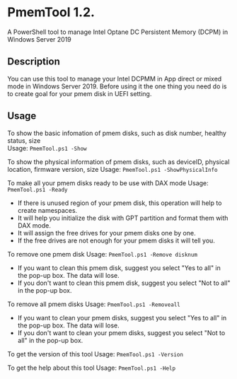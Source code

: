 # PmemTool 1.2. 
A PowerShell tool to manage Intel Optane DC Persistent Memory (DCPM) in Windows Server 2019

Description
----------
You can use this tool to manage your Intel DCPMM in App direct or mixed mode in Windows Server 2019.
Before using it the one thing you need do is to create goal for your pmem disk in UEFI setting.


Usage
----------
To show the basic infomation of pmem disks, such as disk number, healthy status, size  
Usage: `PmemTool.ps1 -Show`

To show the physical information of pmem disks, such as deviceID, physical location, firmware version, size
Usage: `PmemTool.ps1 -ShowPhysicalInfo`

To make all your pmem disks ready to be use with DAX mode
Usage: `PmemTool.ps1 -Ready`

* If there is unused region of your pmem disk, this operation will help to create namespaces.
* It will help you initialize the disk with GPT partition and format them with DAX mode.
* It will assign the free drives for your pmem disks one by one.
* If the free drives are not enough for your pmem disks it will tell you.

To remove one pmem disk
Usage: `PmemTool.ps1 -Remove disknum`
*  If you want to clean this pmem disk, suggest you select "Yes to all" in the pop-up box. The data will lose.
* If you don't want to clean this pmem disk, suggest you select "Not to all" in the pop-up box. 

To remove all pmem disks
Usage: `PmemTool.ps1 -Removeall`
* If you want to clean your pmem disks, suggest you select "Yes to all" in the pop-up box. The data will lose.
* If you don't want to clean your pmem disks, suggest you select "Not to all" in the pop-up box. 

To get the version of this tool
Usage: `PmemTool.ps1 -Version`

To get the help about this tool
Usage: `PmemTool.ps1 -Help`

